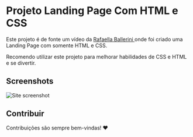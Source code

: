 # Projeto Landing Page Com HTML e CSS

Este projeto é de fonte um vídeo da [Rafaella Ballerini ](https://youtu.be/llF6vD-RljE) onde foi criado uma Landing Page com somente HTML e CSS.

Recomendo utilizar este projeto para melhorar habilidades de CSS e HTML e se divertir.
## Screenshots

![Site screenshot](https://files.catbox.moe/a0aqr5.png)


## Contribuir

Contribuições são sempre bem-vindas! ❤️

